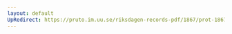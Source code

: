 ```yaml
---
layout: default
UpRedirect: https://pruto.im.uu.se/riksdagen-records-pdf/1867/prot-1867--ak--122/prot-1867--ak--122_012.pdf
---
```

